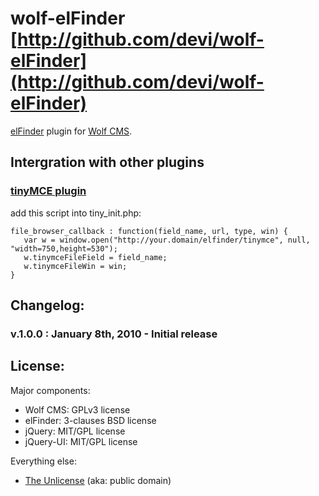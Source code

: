 #  wolf-elFinder [http://github.com/devi/wolf-elFinder](http://github.com/devi/wolf-elFinder)

[elFinder](http://elrte.org/elfinder) plugin for [Wolf CMS](http://wolfcms.org).

## Intergration with other plugins

### [tinyMCE plugin](https://github.com/mvdkleijn/tinymce)

add this script into tiny_init.php:
        
    file_browser_callback : function(field_name, url, type, win) {      
       var w = window.open("http://your.domain/elfinder/tinymce", null, "width=750,height=530");
       w.tinymceFileField = field_name;
       w.tinymceFileWin = win;
    }

## Changelog:

### v.1.0.0 : January 8th, 2010 - Initial release

## License:

Major components:

* Wolf CMS: GPLv3 license
* elFinder: 3-clauses BSD license
* jQuery: MIT/GPL license
* jQuery-UI: MIT/GPL license

Everything else:

* [The Unlicense](http://unlicense.org) (aka: public domain)
